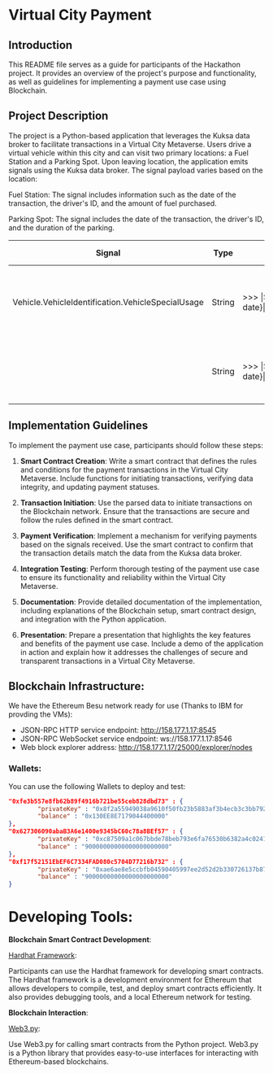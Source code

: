 # Virtual City Payment


## Introduction

This README file serves as a guide for participants of the Hackathon project. It provides an overview of the project's purpose and functionality, as well as guidelines for implementing a payment use case using Blockchain.

## Project Description

The project is a Python-based application that leverages the Kuksa data broker to facilitate transactions in a Virtual City Metaverse. Users drive a virtual vehicle within this city and can visit two primary locations: a Fuel Station and a Parking Spot. Upon leaving location, the application emits signals using the Kuksa data broker. The signal payload varies based on the location:

Fuel Station: The signal includes information such as the date of the transaction, the driver's ID, and the amount of fuel purchased.

Parking Spot: The signal includes the date of the transaction, the driver's ID, and the duration of the parking.


| Signal                                                     | Type   | Payload			 														  	 | Trigger Point																					|
| ---------------------------------------------------------- | -----  | -------------------------------------------- | ------------------------------------------------------ |
| Vehicle.VehicleIdentification.VehicleSpecialUsage					 | String |>>> \|\${tx-date}\|${DriverId}\|Fuel\|\${liter}        | As soon as the vehicle left the Fuel Station           |
|																														 | String |>>> \|\${tx-date}\|${DriverId}\|Parking\|\${duration}  | As soon as the vehicle left the Parking                | 


## Implementation Guidelines

To implement the payment use case, participants should follow these steps:

1. **Smart Contract Creation**: Write a smart contract that defines the rules and conditions for the payment transactions in the Virtual City Metaverse. Include functions for initiating transactions, verifying data integrity, and updating payment statuses.

2. **Transaction Initiation**: Use the parsed data to initiate transactions on the Blockchain network. Ensure that the transactions are secure and follow the rules defined in the smart contract.

3. **Payment Verification**: Implement a mechanism for verifying payments based on the signals received. Use the smart contract to confirm that the transaction details match the data from the Kuksa data broker.

4. **Integration Testing**: Perform thorough testing of the payment use case to ensure its functionality and reliability within the Virtual City Metaverse.

5. **Documentation**: Provide detailed documentation of the implementation, including explanations of the Blockchain setup, smart contract design, and integration with the Python application.

6. **Presentation**: Prepare a presentation that highlights the key features and benefits of the payment use case. Include a demo of the application in action and explain how it addresses the challenges of secure and transparent transactions in a Virtual City Metaverse.




## Blockchain Infrastructure:

We have the Ethereum Besu network ready for use (Thanks to IBM for provding the VMs):

- JSON-RPC HTTP service endpoint: http://158.177.1.17:8545
- JSON-RPC WebSocket service endpoint: ws://158.177.1.17:8546
- Web block explorer address: http://158.177.1.17/25000/explorer/nodes


### Wallets: 
You can use the following Wallets to deploy and test: 
```json
"0xfe3b557e8fb62b89f4916b721be55ceb828dbd73" : {
		"privateKey" : "0x8f2a55949038a9610f50fb23b5883af3b4ecb3c3bb792cbcefbd1542c692be63",
		"balance" : "0x130EE8E7179044400000"
},
"0x627306090abaB3A6e1400e9345bC60c78a8BEf57" : {
		"privateKey" : "0xc87509a1c067bbde78beb793e6fa76530b6382a4c0241e5e4a9ec0a0f44dc0d3",
		"balance" : "90000000000000000000000"
},
"0xf17f52151EbEF6C7334FAD080c5704D77216b732" : {
		"privateKey" : "0xae6ae8e5ccbfb04590405997ee2d52d2b330726137b875053c36d94e974d162f",
		"balance" : "90000000000000000000000"
}
```


# Developing Tools:

 **Blockchain Smart Contract Development**:

[Hardhat Framework](https://hardhat.org/):

 Participants can use the Hardhat framework for developing smart contracts. The Hardhat framework is a development environment for Ethereum that allows developers to compile, test, and deploy smart contracts efficiently. It also provides debugging tools, and a local Ethereum network for testing.

 **Blockchain Interaction**:

[Web3.py](https://web3py.readthedocs.io/en/stable/):

 Use Web3.py for calling smart contracts from the Python project. Web3.py is a Python library that provides easy-to-use interfaces for interacting with Ethereum-based blockchains.



